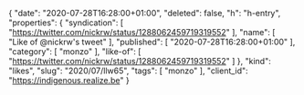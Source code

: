 {
  "date": "2020-07-28T16:28:00+01:00",
  "deleted": false,
  "h": "h-entry",
  "properties": {
    "syndication": [
      "https://twitter.com/nickrw/status/1288062459719319552"
    ],
    "name": [
      "Like of @nickrw's tweet"
    ],
    "published": [
      "2020-07-28T16:28:00+01:00"
    ],
    "category": [
      "monzo"
    ],
    "like-of": [
      "https://twitter.com/nickrw/status/1288062459719319552"
    ]
  },
  "kind": "likes",
  "slug": "2020/07/llw65",
  "tags": [
    "monzo"
  ],
  "client_id": "https://indigenous.realize.be"
}
